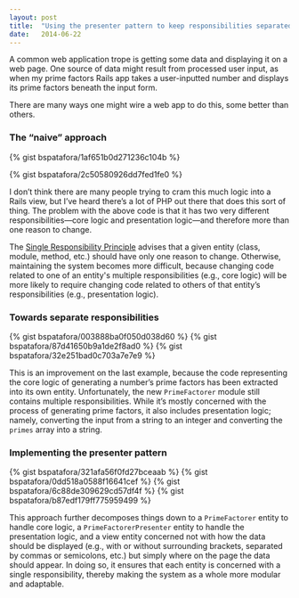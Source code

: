 ```yaml
---
layout: post
title:  "Using the presenter pattern to keep responsibilities separated"
date:   2014-06-22
---
```


A common web application trope is getting some data and displaying it on a web 
page. One source of data might result from processed user input, as when my 
prime factors Rails app takes a user-inputted number and displays its prime 
factors beneath the input form.

There are many ways one might wire a web app to do this, some better than 
others.

### The “naive” approach

{% gist bspatafora/1af651b0d271236c104b %}

{% gist bspatafora/2c50580926dd7fed1fe0 %}

I don’t think there are many people trying to cram this much logic into a 
Rails view, but I’ve heard there’s a lot of PHP out there that does this sort 
of thing. The problem with the above code is that it has two very different 
responsibilities—core logic and presentation logic—and therefore more than one 
reason to change.

The [Single Responsibility Principle][] advises that a given entity (class, 
module, method, etc.) should have only one reason to change. Otherwise, 
maintaining the system becomes more difficult, because changing code related 
to one of an entity's multiple responsibilities (e.g., core logic) will be 
more likely to require changing code related to others of that entity’s 
responsibilities (e.g., presentation logic).

### Towards separate responsibilities

{% gist bspatafora/003888ba0f050d038d60 %}
{% gist bspatafora/87d41650b9a1de2f8ad0 %}
{% gist bspatafora/32e251bad0c703a7e7e9 %}

This is an improvement on the last example, because the code representing the 
core logic of generating a number’s prime factors has been extracted into its 
own entity. Unfortunately, the new `PrimeFactorer` module still contains 
multiple responsibilities. While it’s mostly concerned with the process of 
generating prime factors, it also includes presentation logic; namely, 
converting the input from a string to an integer and converting the `primes` 
array into a string.

### Implementing the presenter pattern

{% gist bspatafora/321afa56f0fd27bceaab %}
{% gist bspatafora/0dd518a0588f16641cef %}
{% gist bspatafora/6c88de309629cd57df4f %}
{% gist bspatafora/b87edf179ff775959499 %}

This approach further decomposes things down to a `PrimeFactorer` entity to 
handle core logic, a `PrimeFactorerPresenter` entity to handle the 
presentation logic, and a view entity concerned not with how the data should 
be displayed (e.g., with or without surrounding brackets, separated by commas 
or semicolons, etc.) but simply where on the page the data should appear. In 
doing so, it ensures that each entity is concerned with a single 
responsibility, thereby making the system as a whole more modular and 
adaptable.

[Single Responsibility Principle]: http://en.wikipedia.org/wiki/Single_responsibility_principle
